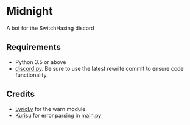 # Midnight
A bot for the SwitchHaxing discord

## Requirements
* Python 3.5 or above
* [discord.py](https://github.com/Rapptz/discord.py). Be sure to use the latest rewrite commit to ensure code functionality.

## Credits
* [LyricLy](https://github.com/LyricLy/) for the warn module.
* [Kurisu](https://github.com/nh-server/Kurisu) for error parsing in [main.py](https://github.com/GriffinG1/Midnight/blob/master/main.py#L36-L57)
